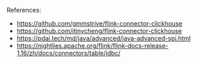 

References:
- https://github.com/gmmstrive/flink-connector-clickhouse
- https://github.com/itinycheng/flink-connector-clickhouse
- https://pdai.tech/md/java/advanced/java-advanced-spi.html
- https://nightlies.apache.org/flink/flink-docs-release-1.16/zh/docs/connectors/table/jdbc/
